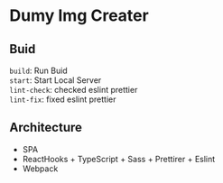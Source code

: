 # Dumy Img Creater

## Buid

`build`: Run Buid  
`start`: Start Local Server  
`lint-check`: checked eslint prettier  
`lint-fix`: fixed eslint prettier  

## Architecture
- SPA
- ReactHooks + TypeScript + Sass + Prettirer + Eslint
- Webpack


